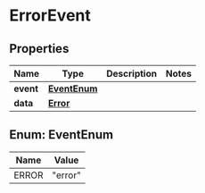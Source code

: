 # ErrorEvent

## Properties
Name | Type | Description | Notes
------------ | ------------- | ------------- | -------------
**event** | [**EventEnum**](#EventEnum) |  | 
**data** | [**Error**](Error.md) |  | 

<a name="EventEnum"></a>
## Enum: EventEnum
Name | Value
---- | -----
ERROR | &quot;error&quot;
